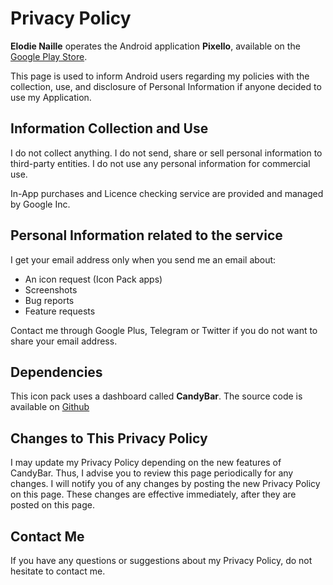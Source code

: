 # Privacy Policy

**Elodie Naille** operates the Android application **Pixello**, available on the [Google Play Store](https://play.google.com/store/apps/details?id=com.osheden.pixello).

This page is used to inform Android users regarding my policies with the collection, use, and disclosure of Personal Information if anyone decided to use my Application.


## Information Collection and Use

I do not collect anything.
I do not send, share or sell personal information to third-party entities.
I do not use any personal information for commercial use.

In-App purchases and Licence checking service are provided and managed by Google Inc.


## Personal Information related to the service

I get your email address only when you send me an email about: 

* An icon request (Icon Pack apps)
* Screenshots
* Bug reports
* Feature requests

Contact me through Google Plus, Telegram or Twitter if you do not want to share your email address.


## Dependencies

This icon pack uses a dashboard called **CandyBar**. The source code is available on [Github](https://github.com/danimahardhika/candybar-library)


## Changes to This Privacy Policy

I may update my Privacy Policy depending on the new features of CandyBar. Thus, I advise you to review this page periodically for any changes. I will notify you of any changes by posting the new Privacy Policy on this page. These changes are effective immediately, after they are posted on this page.

## Contact Me

If you have any questions or suggestions about my Privacy Policy, do not hesitate to contact me.
